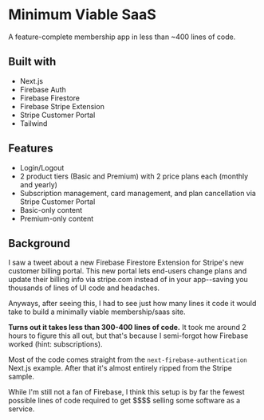 # Minimum Viable SaaS

A feature-complete membership app in less than ~400 lines of code.

## Built with

- Next.js
- Firebase Auth
- Firebase Firestore
- Firebase Stripe Extension
- Stripe Customer Portal
- Tailwind

## Features

- Login/Logout
- 2 product tiers (Basic and Premium) with 2 price plans each (monthly and yearly)
- Subscription management, card management, and plan cancellation via Stripe Customer Portal
- Basic-only content
- Premium-only content

## Background

I saw a tweet about a new Firebase Firestore Extension for Stripe's new customer billing portal. This new portal lets end-users change plans and update their billing info via stripe.com instead of in your app--saving you thousands of lines of UI code and headaches.

Anyways, after seeing this, I had to see just how many lines it code it would take to build a minimally viable membership/saas site.

**Turns out it takes less than 300-400 lines of code.** It took me around 2 hours to figure this all out, but that's because I semi-forgot how Firebase worked (hint: subscriptions).

Most of the code comes straight from the `next-firebase-authentication` Next.js example. After that it's almost entirely ripped from the Stripe sample.

While I'm still not a fan of Firebase, I think this setup is by far the fewest possible lines of code required to get \$\$\$\$ selling some software as a service.
